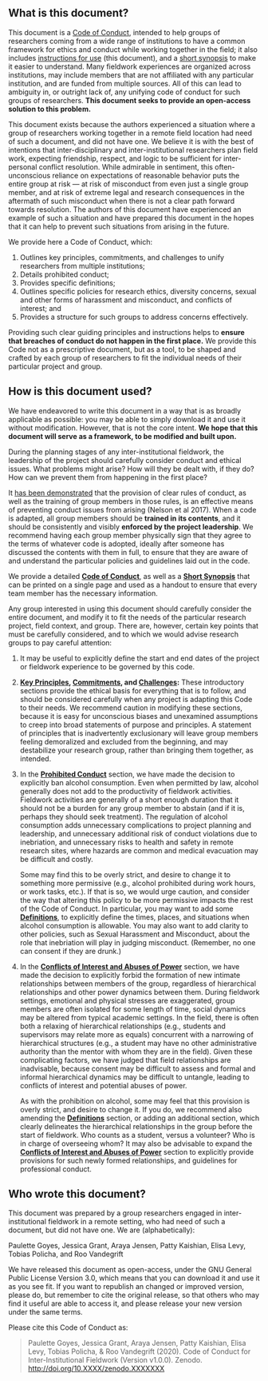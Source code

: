 ## What is this document? 
This document is a [Code of Conduct](Code-of-Conduct.md), intended to help groups of researchers coming from a wide range of institutions to have a common framework for ethics and conduct while working together in the field; it also includes [instructions for use](README.md) (this document), and a [short synopsis](Short-Synopsis.md) to make it easier to understand. Many fieldwork experiences are organized across institutions, may include members that are not affiliated with any particular institution, and are funded from multiple sources. All of this can lead to ambiguity in, or outright lack of, any unifying code of conduct for such groups of researchers. **This document seeks to provide an open-access solution to this problem.** 

This document exists because the authors experienced a situation where a group of researchers working together in a remote field location had need of such a document, and did not have one. We believe it is with the best of intentions that inter-disciplinary and inter-institutional researchers plan field work, expecting friendship, respect, and logic to be sufficient for inter-personal conflict resolution. While admirable in sentiment, this often-unconscious reliance on expectations of reasonable behavior puts the entire group at risk — at risk of misconduct from even just a single group member, and at risk of extreme legal and research consequences in the aftermath of such misconduct when there is not a clear path forward towards resolution. The authors of this document have experienced an example of such a situation and have prepared this document in the hopes that it can help to prevent such situations from arising in the future. 

We provide here a Code of Conduct, which: 
1. Outlines key principles, commitments, and challenges to unify researchers from multiple institutions; 
2. Details prohibited conduct; 
3. Provides specific definitions; 
4. Outlines specific policies for research ethics, diversity concerns, sexual and other forms of harassment and misconduct, and conflicts of interest; and
5. Provides a structure for such groups to address concerns effectively. 

Providing such clear guiding principles and instructions helps to **ensure that breaches of conduct do not happen in the first place.** We provide this Code not as a prescriptive document, but as a tool, to be shaped and crafted by each group of researchers to fit the individual needs of their particular project and group. 

## How is this document used?
We have endeavored to write this document in a way that is as broadly applicable as possible: you may be able to simply download it and use it without modification. However, that is not the core intent. **We hope that this document will serve as a framework, to be modified and built upon.**

During the planning stages of any inter-institutional fieldwork, the leadership of the project should carefully consider conduct and ethical issues. What problems might arise? How will they be dealt with, if they do? How can we prevent them from happening in the first place? 

It [has been demonstrated](https://anthrosource.onlinelibrary.wiley.com/doi/10.1111/aman.12929) that the provision of clear rules of conduct, as well as the training of group members in those rules, is an effective means of preventing conduct issues from arising (Nelson et al 2017). When a code is adapted, all group members should be **trained in its contents**, and it should be consistently and visibly **enforced by the project leadership**. We recommend having each group member physically sign that they agree to the terms of whatever code is adopted, ideally after someone has discussed the contents with them in full, to ensure that they are aware of and understand the particular policies and guidelines laid out in the code. 

We provide a detailed [**Code of Conduct**](Code-of-Conduct.md), as well as a [**Short Synopsis**](Short-Synopsis.md) that can be printed on a single page and used as a handout to ensure that every team member has the necessary information. 

Any group interested in using this document should carefully consider the entire document, and modify it to fit the needs of the particular research project, field context, and group. There are, however, certain key points that must be carefully considered, and to which we would advise research groups to pay careful attention: 

1. It may be useful to explicitly define the start and end dates of the project or fieldwork experience to be governed by this code.
2. **[Key Principles](Code-of-Conduct.md#key-principles), [Commitments](Code-of-Conduct.md#commitments), and [Challenges](Code-of-Conduct.md#challenges):** These introductory sections provide the ethical basis for everything that is to follow, and should be considered carefully when any project is adapting this Code to their needs. We recommend caution in modifying these sections, because it is easy for unconscious biases and unexamined assumptions to creep into broad statements of purpose and principles. A statement of principles that is inadvertently exclusionary will leave group members feeling demoralized and excluded from the beginning, and may destabilize your research group, rather than bringing them together, as intended. 
3. In the **[Prohibited Conduct](Code-of-Conduct.md#prohibited-conduct)** section, we have made the decision to explicitly ban alcohol consumption. Even when permitted by law, alcohol generally does not add to the productivity of fieldwork activities. Fieldwork activities are generally of a short enough duration that it should not be a burden for any group member to abstain (and if it is, perhaps they should seek treatment). The regulation of alcohol consumption adds unnecessary complications to project planning and leadership, and unnecessary additional risk of conduct violations due to inebriation, and unnecessary risks to health and safety in remote research sites, where hazards are common and medical evacuation may be difficult and costly. 

   Some may find this to be overly strict, and desire to change it to something more permissive (e.g., alcohol prohibited during work hours, or work tasks, etc.). If that is so, we would urge caution, and consider the way that altering this policy to be more permissive impacts the rest of the Code of Conduct. In particular, you may want to add some **[Definitions](Code-of-Conduct.md#definitions)**, to explicitly define the times, places, and situations when alcohol consumption is allowable. You may also want to add clarity to other policies, such as Sexual Harassment and Misconduct, about the role that inebriation will play in judging misconduct. (Remember, no one can consent if they are drunk.) 
  
4. In the **[Conflicts of Interest and Abuses of Power](Code-of-Conduct.md#conflicts-of-interest-and-abuses-of-power)** section, we have made the decision to explicitly forbid the formation of new intimate relationships between members of the group, regardless of hierarchical relationships and other power dynamics between them. During fieldwork settings, emotional and physical stresses are exaggerated, group members are often isolated for some length of time, social dynamics may be altered from typical academic settings. In the field, there is often both a relaxing of hierarchical relationships (e.g., students and supervisors may relate more as equals) concurrent with a narrowing of hierarchical structures (e.g., a student may have no other administrative authority than the mentor with whom they are in the field). Given these complicating factors, we have judged that field relationships are inadvisable, because consent may be difficult to assess and formal and informal hierarchical dynamics may be difficult to untangle, leading to conflicts of interest and potential abuses of power. 

   As with the prohibition on alcohol, some may feel that this provision is overly strict, and desire to change it. If you do, we recommend also amending the **[Definitions](Code-of-Conduct.md#definitions)** section, or adding an additional section, which clearly delineates the hierarchical relationships in the group before the start of fieldwork. Who counts as a student, versus a volunteer? Who is in charge of overseeing whom? It may also be advisable to expand the **[Conflicts of Interest and Abuses of Power](Code-of-Conduct.md#conflicts-of-interest-and-abuses-of-power)** section to explicitly provide provisions for such newly formed relationships, and guidelines for professional conduct.
   
## Who wrote this document? 
This document was prepared by a group researchers engaged in inter-institutional fieldwork in a remote setting, who had need of such a document, but did not have one. We are (alphabetically): 

Paulette Goyes, Jessica Grant, Araya Jensen, Patty Kaishian, Elisa Levy, Tobias Policha, and Roo Vandegrift

We have released this document as open-access, under the GNU General Public License Version 3.0, which means that you can download it and use it as you see fit. If you want to republish an changed or improved version, please do, but remember to cite the original release, so that others who may find it useful are able to access it, and please release your new version under the same terms. 

Please cite this Code of Conduct as: 

>Paulette Goyes, Jessica Grant, Araya Jensen, Patty Kaishian, Elisa Levy, Tobias Policha, & Roo Vandegrift (2020). Code of Conduct for Inter-Institutional Fieldwork (Version v1.0.0). Zenodo. http://doi.org/10.XXXX/zenodo.XXXXXXX
